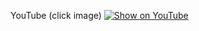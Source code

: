YouTube (click image)
[![Show on YouTube](https://img.youtube.com/vi/zJp_B-I0GmY/0.jpg)](https://www.youtube.com/watch?v=zJp_B-I0GmY)
